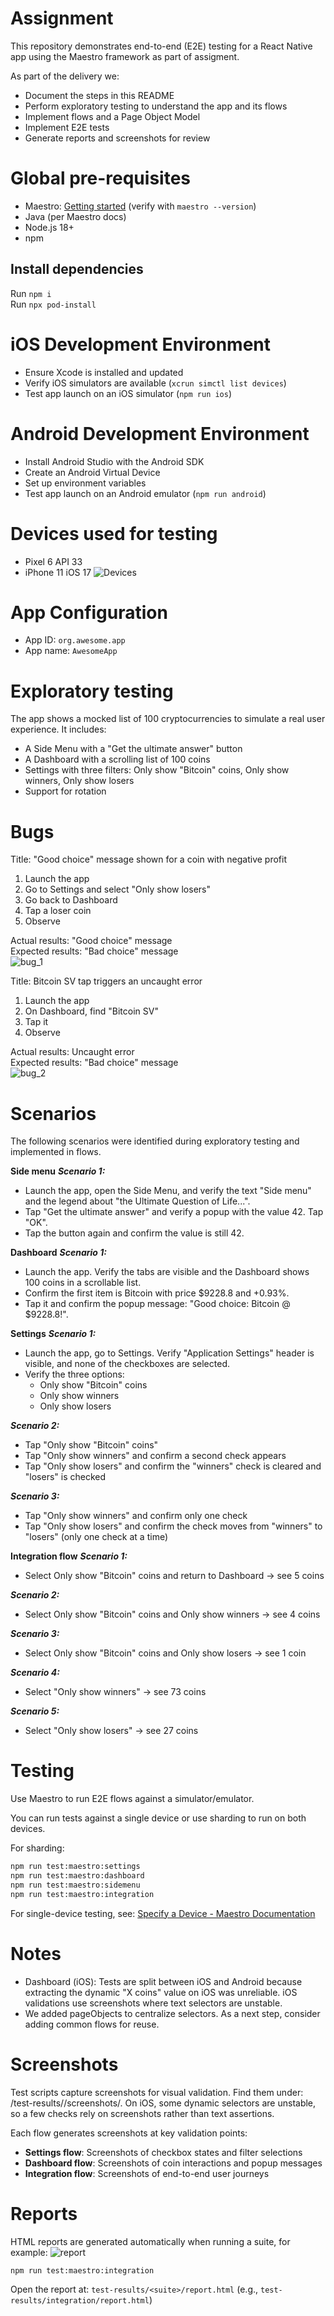 # Assignment

This repository demonstrates end-to-end (E2E) testing for a React Native app using the Maestro framework as part of assigment.

As part of the delivery we:
- Document the steps in this README
- Perform exploratory testing to understand the app and its flows
- Implement flows and a Page Object Model
- Implement E2E tests
- Generate reports and screenshots for review


# Global pre-requisites

- Maestro: [Getting started](https://docs.maestro.dev/) (verify with `maestro --version`)
- Java (per Maestro docs)
- Node.js 18+
- npm

## Install dependencies
Run `npm i`  
Run `npx pod-install`


# iOS Development Environment
- Ensure Xcode is installed and updated
- Verify iOS simulators are available (`xcrun simctl list devices`)
- Test app launch on an iOS simulator (`npm run ios`)

# Android Development Environment
- Install Android Studio with the Android SDK
- Create an Android Virtual Device
- Set up environment variables
- Test app launch on an Android emulator (`npm run android`)

# Devices used for testing
- Pixel 6 API 33
- iPhone 11 iOS 17 
![Devices](assigment/devices.png)



# App Configuration
- App ID: `org.awesome.app` 
- App name: `AwesomeApp` 

# Exploratory testing

The app shows a mocked list of 100 cryptocurrencies to simulate a real user experience. It includes:
- A Side Menu with a "Get the ultimate answer" button
- A Dashboard with a scrolling list of 100  coins
- Settings with three filters: Only show "Bitcoin" coins, Only show winners, Only show losers
- Support for rotation

# Bugs

Title: "Good choice" message shown for a coin with negative profit
1. Launch the app
2. Go to Settings and select "Only show losers"
3. Go back to Dashboard
4. Tap a loser coin
5. Observe

Actual results: "Good choice" message  
Expected results: "Bad choice" message  
![bug_1](assigment/losers.png)

Title: Bitcoin SV tap triggers an uncaught error
1. Launch the app
2. On Dashboard, find "Bitcoin SV"
3. Tap it
4. Observe

Actual results: Uncaught error  
Expected results: "Bad choice" message  
![bug_2](assigment/bitcoin_sv.png)

# Scenarios

The following scenarios were identified during exploratory testing and implemented in flows.

**Side menu**
***Scenario 1:***
- Launch the app, open the Side Menu, and verify the text "Side menu" and the legend about "the Ultimate Question of Life...".
- Tap "Get the ultimate answer" and verify a popup with the value 42. Tap "OK".
- Tap the button again and confirm the value is still 42.

**Dashboard**
***Scenario 1:***
- Launch the app. Verify the tabs are visible and the Dashboard shows 100 coins in a scrollable list.
- Confirm the first item is Bitcoin with price $9228.8 and +0.93%.
- Tap it and confirm the popup message: "Good choice: Bitcoin @ $9228.8!".

**Settings**
***Scenario 1:***
- Launch the app, go to Settings. Verify "Application Settings" header is visible, and none of the checkboxes are selected.
- Verify the three options:
  - Only show "Bitcoin" coins
  - Only show winners
  - Only show losers

***Scenario 2:***
- Tap "Only show \"Bitcoin\" coins"
- Tap "Only show winners" and confirm a second check appears
- Tap "Only show losers" and confirm the "winners" check is cleared and "losers" is checked

***Scenario 3:***
- Tap "Only show winners" and confirm only one check
- Tap "Only show losers" and confirm the check moves from "winners" to "losers" (only one check at a time)


**Integration flow**
***Scenario 1:***
- Select Only show "Bitcoin" coins and return to Dashboard → see 5 coins

***Scenario 2:***
- Select Only show "Bitcoin" coins and Only show winners → see 4 coins

***Scenario 3:***
- Select Only show "Bitcoin" coins and Only show losers → see 1 coin

***Scenario 4:***
- Select "Only show winners" → see 73 coins

***Scenario 5:***
- Select "Only show losers" → see 27 coins




# Testing

Use Maestro to run E2E flows against a simulator/emulator.

You can run tests against a single device or use sharding to run on both devices.

For sharding:

```bash
npm run test:maestro:settings
npm run test:maestro:dashboard
npm run test:maestro:sidemenu
npm run test:maestro:integration
```

For single-device testing, see:
[Specify a Device - Maestro Documentation](https://docs.maestro.dev/advanced/specify-a-device)


# Notes


- Dashboard (iOS): Tests are split between iOS and Android because extracting the dynamic "X coins" value on iOS was unreliable. iOS validations use screenshots where text selectors are unstable.
- We added pageObjects to centralize selectors. As a next step, consider adding common flows for reuse.


# Screenshots

Test scripts capture screenshots for visual validation. Find them under: /test-results/<suite>/screenshots/. On iOS, some dynamic selectors are unstable, so a few checks rely on screenshots rather than text assertions.

Each flow generates screenshots at key validation points:
- **Settings flow**: Screenshots of checkbox states and filter selections
- **Dashboard flow**: Screenshots of coin interactions and popup messages
- **Integration flow**: Screenshots of end-to-end user journeys


# Reports

HTML reports are generated automatically when running a suite, for example:
![report](assigment/reports.png)

```bash
npm run test:maestro:integration
```

Open the report at:
`test-results/<suite>/report.html` (e.g., `test-results/integration/report.html`)
